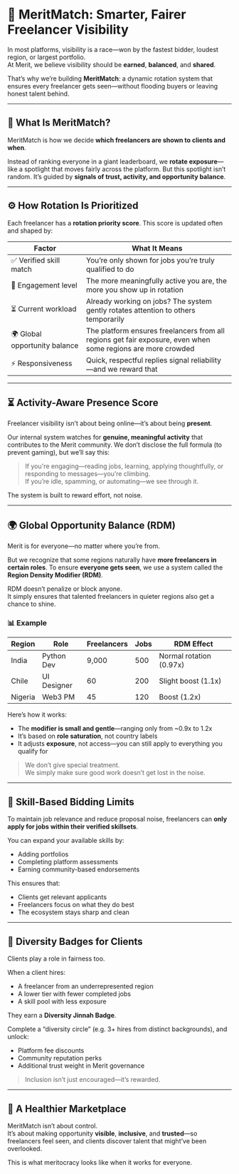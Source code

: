 # 🔄 MeritMatch: Smarter, Fairer Freelancer Visibility

In most platforms, visibility is a race—won by the fastest bidder, loudest region, or largest portfolio.  
At Merit, we believe visibility should be **earned**, **balanced**, and **shared**.

That’s why we’re building **MeritMatch**: a dynamic rotation system that ensures every freelancer gets seen—without flooding buyers or leaving honest talent behind.

---

## 🎯 What Is MeritMatch?

MeritMatch is how we decide **which freelancers are shown to clients and when**.

Instead of ranking everyone in a giant leaderboard, we **rotate exposure**—like a spotlight that moves fairly across the platform. But this spotlight isn’t random. It’s guided by **signals of trust, activity, and opportunity balance**.

---

## ⚙️ How Rotation Is Prioritized

Each freelancer has a **rotation priority score**. This score is updated often and shaped by:

| Factor | What It Means |
|--------|----------------|
| ✅ Verified skill match | You’re only shown for jobs you’re truly qualified to do |
| 🔁 Engagement level | The more meaningfully active you are, the more you show up in rotation |
| ⏳ Current workload | Already working on jobs? The system gently rotates attention to others temporarily |
| 🌍 Global opportunity balance | The platform ensures freelancers from all regions get fair exposure, even when some regions are more crowded |
| ⚡️ Responsiveness | Quick, respectful replies signal reliability—and we reward that |

---

## ⏳ Activity-Aware Presence Score

Freelancer visibility isn’t about being online—it’s about being **present**.

Our internal system watches for **genuine, meaningful activity** that contributes to the Merit community. We don’t disclose the full formula (to prevent gaming), but we’ll say this:

> If you're engaging—reading jobs, learning, applying thoughtfully, or responding to messages—you’re climbing.  
> If you’re idle, spamming, or automating—we see through it.

The system is built to reward effort, not noise.

---

## 🌍 Global Opportunity Balance (RDM)

Merit is for everyone—no matter where you’re from.

But we recognize that some regions naturally have **more freelancers in certain roles**. To ensure **everyone gets seen**, we use a system called the **Region Density Modifier (RDM)**.

RDM doesn’t penalize or block anyone.  
It simply ensures that talented freelancers in quieter regions also get a chance to shine.

### 📊 Example

| Region | Role | Freelancers | Jobs | RDM Effect |
|--------|------|-------------|------|------------|
| India | Python Dev | 9,000 | 500 | Normal rotation (0.97x) |
| Chile | UI Designer | 60 | 200 | Slight boost (1.1x) |
| Nigeria | Web3 PM | 45 | 120 | Boost (1.2x) |

Here’s how it works:

- The **modifier is small and gentle**—ranging only from ~0.9x to 1.2x  
- It’s based on **role saturation**, not country labels  
- It adjusts **exposure**, not access—you can still apply to everything you qualify for

> We don’t give special treatment.  
> We simply make sure good work doesn’t get lost in the noise.

---

## 🚫 Skill-Based Bidding Limits

To maintain job relevance and reduce proposal noise, freelancers can **only apply for jobs within their verified skillsets**.

You can expand your available skills by:

- Adding portfolios  
- Completing platform assessments  
- Earning community-based endorsements

This ensures that:

- Clients get relevant applicants  
- Freelancers focus on what they do best  
- The ecosystem stays sharp and clean

---

## 🎁 Diversity Badges for Clients

Clients play a role in fairness too.

When a client hires:

- A freelancer from an underrepresented region  
- A lower tier with fewer completed jobs  
- A skill pool with less exposure

They earn a **Diversity Jinnah Badge**.

Complete a “diversity circle” (e.g. 3+ hires from distinct backgrounds), and unlock:

- Platform fee discounts  
- Community reputation perks  
- Additional trust weight in Merit governance

> Inclusion isn’t just encouraged—it’s rewarded.

---

## 🌱 A Healthier Marketplace

MeritMatch isn’t about control.  
It’s about making opportunity **visible**, **inclusive**, and **trusted**—so freelancers feel seen, and clients discover talent that might’ve been overlooked.

This is what meritocracy looks like when it works for everyone.

